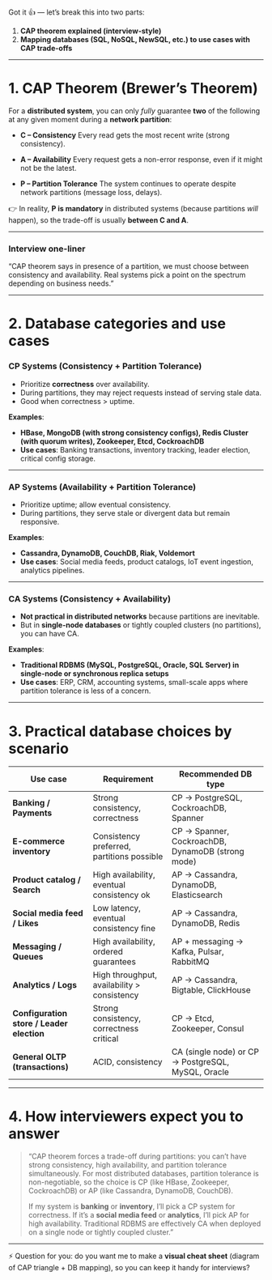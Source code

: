 
Got it 👍 — let’s break this into two parts:

1. **CAP theorem explained (interview-style)**
2. **Mapping databases (SQL, NoSQL, NewSQL, etc.) to use cases with CAP trade-offs**

---

# 1. CAP Theorem (Brewer’s Theorem)

For a **distributed system**, you can only *fully* guarantee **two** of the following at any given moment during a **network partition**:

* **C – Consistency**
  Every read gets the most recent write (strong consistency).

* **A – Availability**
  Every request gets a non-error response, even if it might not be the latest.

* **P – Partition Tolerance**
  The system continues to operate despite network partitions (message loss, delays).

👉 In reality, **P is mandatory** in distributed systems (because partitions *will* happen), so the trade-off is usually **between C and A**.

---

### Interview one-liner

“CAP theorem says in presence of a partition, we must choose between consistency and availability. Real systems pick a point on the spectrum depending on business needs.”

---

# 2. Database categories and use cases

### **CP Systems (Consistency + Partition Tolerance)**

* Prioritize **correctness** over availability.
* During partitions, they may reject requests instead of serving stale data.
* Good when correctness > uptime.

**Examples**:

* **HBase, MongoDB (with strong consistency configs), Redis Cluster (with quorum writes), Zookeeper, Etcd, CockroachDB**
* **Use cases**: Banking transactions, inventory tracking, leader election, critical config storage.

---

### **AP Systems (Availability + Partition Tolerance)**

* Prioritize uptime; allow eventual consistency.
* During partitions, they serve stale or divergent data but remain responsive.

**Examples**:

* **Cassandra, DynamoDB, CouchDB, Riak, Voldemort**
* **Use cases**: Social media feeds, product catalogs, IoT event ingestion, analytics pipelines.

---

### **CA Systems (Consistency + Availability)**

* **Not practical in distributed networks** because partitions are inevitable.
* But in **single-node databases** or tightly coupled clusters (no partitions), you can have CA.

**Examples**:

* **Traditional RDBMS (MySQL, PostgreSQL, Oracle, SQL Server) in single-node or synchronous replica setups**
* **Use cases**: ERP, CRM, accounting systems, small-scale apps where partition tolerance is less of a concern.

---

# 3. Practical database choices by scenario

| Use case                                  | Requirement                                 | Recommended DB type                                |
| ----------------------------------------- | ------------------------------------------- | -------------------------------------------------- |
| **Banking / Payments**                    | Strong consistency, correctness             | CP → PostgreSQL, CockroachDB, Spanner              |
| **E-commerce inventory**                  | Consistency preferred, partitions possible  | CP → Spanner, CockroachDB, DynamoDB (strong mode)  |
| **Product catalog / Search**              | High availability, eventual consistency ok  | AP → Cassandra, DynamoDB, Elasticsearch            |
| **Social media feed / Likes**             | Low latency, eventual consistency fine      | AP → Cassandra, DynamoDB, Redis                    |
| **Messaging / Queues**                    | High availability, ordered guarantees       | AP + messaging → Kafka, Pulsar, RabbitMQ           |
| **Analytics / Logs**                      | High throughput, availability > consistency | AP → Cassandra, Bigtable, ClickHouse               |
| **Configuration store / Leader election** | Strong consistency, correctness critical    | CP → Etcd, Zookeeper, Consul                       |
| **General OLTP (transactions)**           | ACID, consistency                           | CA (single node) or CP → PostgreSQL, MySQL, Oracle |

---

# 4. How interviewers expect you to answer

> “CAP theorem forces a trade-off during partitions: you can’t have strong consistency, high availability, and partition tolerance simultaneously. For most distributed databases, partition tolerance is non-negotiable, so the choice is CP (like HBase, Zookeeper, CockroachDB) or AP (like Cassandra, DynamoDB, CouchDB).
>
> If my system is **banking** or **inventory**, I’ll pick a CP system for correctness. If it’s a **social media feed** or **analytics**, I’ll pick AP for high availability. Traditional RDBMS are effectively CA when deployed on a single node or tightly coupled cluster.”

---

⚡ Question for you: do you want me to make a **visual cheat sheet** (diagram of CAP triangle + DB mapping), so you can keep it handy for interviews?
